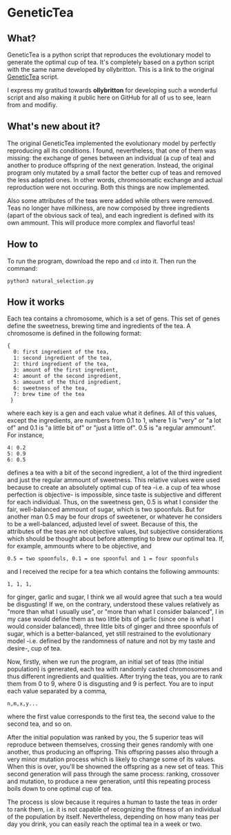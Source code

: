 # GeneticTea

## What?

GeneticTea is a python script that reproduces the evolutionary model to generate
the optimal cup of tea. It's completely based on a python script with the same name
developed by ollybritton. This is a link to the original [GeneticTea](https://github.com/ollybritton/GeneticTea) script.

I express my gratitud towards **ollybritton** for developing such a wonderful script and also making it public here on GitHub for all of us to see, learn from and modifiy.

## What's new about it?

The original GeneticTea implemented the evolutionary model by perfectly reproducing all
its conditions. I found, nevertheless, that one of them was missing: the exchange of genes 
between an individual (a cup of tea) and another to produce offspring of the next generation. 
Instead, the original program only mutated by a small factor the better cup of teas and removed the less
adapted ones. In other words, chromosomatic exchange and actual reproduction were not occuring.
Both this things are now implemented.

Also some attributes of the teas were added while others were removed. Teas no longer
have milkiness, are now composed by three ingredients (apart of the obvious sack of tea),
and each ingredient is defined with its own ammount. This will produce more complex and
flavorful teas!

## How to

To run the program, download the repo and `cd` into it. Then run the command:

    python3 natural_selection.py

## How it works

Each tea contains a chromosome, which is a set of gens. This set of genes
define the sweetness, brewing time and ingredients of the tea. A chromosome
is defined in the following format:

    {
      0: first ingredient of the tea,
      1: second ingredient of the tea,
      2: third ingredient of the tea,
      3: amount of the first ingredient,
      4: amount of the second ingredient,
      5: amouunt of the third ingredient,
      6: sweetness of the tea,
      7: brew time of the tea
     }



where each key is a gen and each value what it defines. All of this
values, except the ingredients, are numbers from 0.1 to 1, where 1 is "very" or
"a lot of" and 0.1 is "a little bit of" or "just a little of". 0.5 is
"a regular ammount". For instance,

    4: 0.2
    5: 0.9
    6: 0.5

defines a tea with a bit of the second ingredient, a lot of the third ingredient
and just the regular ammount of sweetness. This relative values were used because to
create an absolutely optimal cup of tea -i.e. a cup of tea whose perfection is objective-
is impossible, since taste is subjective and different for each individual. Thus,
on the sweetness gen, 0.5 is what I consider the fair, well-balanced ammount of sugar,
which is two spoonfuls. But for another man 0.5 may be four drops of sweetener, or whatever
he considers to be a well-balanced, adjusted level of sweet. Because of this, the attributes
of the teas are not objective values, but subjective considerations which should be thought
about before attempting to brew our optimal tea. If, for example, ammounts where to be
objective, and 

    0.5 = two spoonfuls, 0.1 = one spoonful and 1 = four spoonfuls

and I received the recipe for a tea which contains the following ammounts: 

    1, 1, 1, 

for ginger, garlic and sugar, I think we all would agree that such a tea would be disgusting!
If we, on the contrary, understood these values relatively as "more than what I usually use", 
or "more than what I consider balanced", I in my case would define them as two little bits of garlic
(since one is what I would consider balanced), three little bits of ginger and three
spoonfuls of sugar, which is a better-balanced, yet still restrained to the evolutionary 
model -i.e. defined by the randomness of nature and not by my taste and desire-, cup of tea.

Now, firstly, when we run the program, an initial set of teas (the initial population) is generated, each tea
with randomly casted chromosomes and thus different ingredients and qualities.
After trying the teas, you are to rank them from 0 to 9, where 0 is disgusting
and 9 is perfect. You are to input each value separated by a comma,

    n,m,x,y...

where the first value corresponds to the first tea, the second value to the second
tea, and so on.

After the initial population was ranked by you, the 5 superior teas will
reproduce between themselves, crossing their genes randomly with one another,
thus producing an offspring. This offspring passes also through a very minor
mutation process which is likely to change some of its values. When this is over,
you'll be showned the offspring as a new set of teas. This second generation
will pass through the same process: ranking, crossover and mutation, to produce
a new generation, until this repeating process boils down to one optimal cup
of tea.

The process is slow because it requires a human to taste the teas in order to
rank them, i.e. it is not capable of recognizing the fitness of an individual
of the population by itself. Nevertheless, depending on how many teas per day
you drink, you can easily reach the optimal tea in a week or two.
